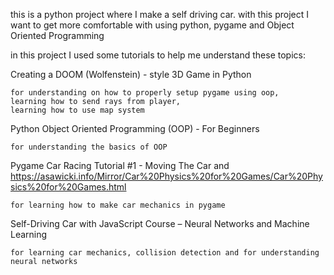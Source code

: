 this is a python project where I make a self driving car.
with this project I want to get more comfortable with using python, pygame and Object Oriented Programming


in this project I used some tutorials to help me understand these topics:

Creating a DOOM (Wolfenstein) - style 3D Game in Python

    for understanding on how to properly setup pygame using oop,
    learning how to send rays from player,
    learning how to use map system

Python Object Oriented Programming (OOP) - For Beginners

    for understanding the basics of OOP

Pygame Car Racing Tutorial #1 - Moving The Car and https://asawicki.info/Mirror/Car%20Physics%20for%20Games/Car%20Physics%20for%20Games.html

    for learning how to make car mechanics in pygame

Self-Driving Car with JavaScript Course – Neural Networks and Machine Learning

    for learning car mechanics, collision detection and for understanding neural networks



